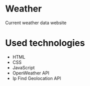 # Weather
Current weather data website
# Used technologies
- HTML
- CSS
- JavaScript
- OpenWeather API
- Ip Find Geolocation API
